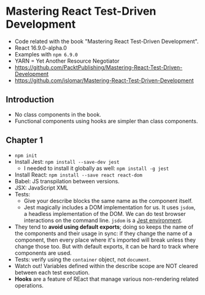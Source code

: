 # Mastering React Test-Driven Development

- Code related with the book "Mastering React Test-Driven Development".
- React 16.9.0-alpha.0
- Examples with `npm 6.9.0`
- YARN = Yet Another Resource Negotiator
- https://github.com/PacktPublishing/Mastering-React-Test-Driven-Development
- https://github.com/islomar/Mastering-React-Test-Driven-Development

## Introduction

- No class components in the book.
- Functional components using hooks are simpler than class components.

## Chapter 1

- `npm init`
- Install Jest: `npm install --save-dev jest`
  - I needed to install it globally as well: `npm install -g jest`
- Install React: `npm install --save react react-dom`
- Babel: JS transpilation between versions.
- JSX: JavaScript XML
- Tests:
  - Give your describe blocks the same name as the component itself.
  - Jest magically includes a DOM implementation for us. It uses `jsdom`, a headless implementation of the DOM. We can do test browser interactions on the command line. `jsdom` is a [Jest environment](https://jestjs.io/docs/en/configuration#testenvironment-string).
- They tend to **avoid using default exports**; doing so keeps the name of the components and their usage in sync: if they change the name of a component, then every place where it's imported will break unless they change those too. But with default exports, it can be hard to track where components are used.
- Tests: verify using the `container` object, not `document`.
- Watch out! Variables defined within the describe scope are NOT cleared between each test execution.
- **Hooks** are a feature of REact that manage various non-rendering related operations.